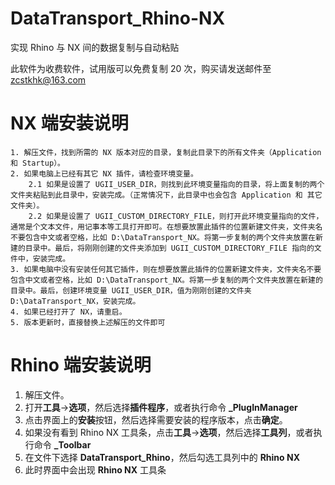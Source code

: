 # DataTransport_Rhino-NX
实现 Rhino 与 NX 间的数据复制与自动粘贴

此软件为收费软件，试用版可以免费复制 20 次，购买请发送邮件至 zcstkhk@163.com

# NX 端安装说明
    1. 解压文件，找到所需的 NX 版本对应的目录，复制此目录下的所有文件夹（Application 和 Startup）。
    2. 如果电脑上已经有其它 NX 插件，请检查环境变量。
        2.1 如果是设置了 UGII_USER_DIR，则找到此环境变量指向的目录，将上面复制的两个文件夹粘贴到此目录中，安装完成。（正常情况下，此目录中也会包含 Application 和 其它文件夹）。
        2.2 如果是设置了 UGII_CUSTOM_DIRECTORY_FILE，则打开此环境变量指向的文件，通常是个文本文件，用记事本等工具打开即可。在想要放置此插件的位置新建文件夹，文件夹名不要包含中文或者空格，比如 D:\DataTransport_NX。将第一步复制的两个文件夹放置在新建的目录中。最后，将刚刚创建的文件夹添加到 UGII_CUSTOM_DIRECTORY_FILE 指向的文件中，安装完成。
    3. 如果电脑中没有安装任何其它插件，则在想要放置此插件的位置新建文件夹，文件夹名不要包含中文或者空格，比如 D:\DataTransport_NX。将第一步复制的两个文件夹放置在新建的目录中。最后，创建环境变量 UGII_USER_DIR，值为刚刚创建的文件夹 D:\DataTransport_NX，安装完成。
    4. 如果已经打开了 NX，请重启。
    5. 版本更新时，直接替换上述解压的文件即可
    
# Rhino 端安装说明
1. 解压文件。
2. 打开**工具**->**选项**，然后选择**插件程序**，或者执行命令 **_PlugInManager**
3. 点击界面上的**安装**按钮，然后选择需要安装的程序版本，点击**确定**。
4. 如果没有看到 Rhino NX 工具条，点击**工具**->**选项**，然后选择**工具列**，或者执行命令 **_Toolbar**
5. 在文件下选择 **DataTransport_Rhino**，然后勾选工具列中的 **Rhino NX**
6. 此时界面中会出现 **Rhino NX** 工具条
